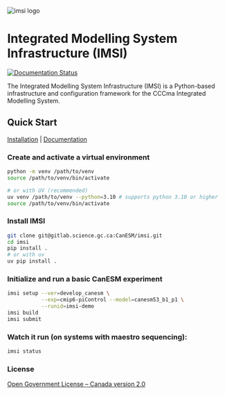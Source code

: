![imsi logo](./docs/_static/assets/logo/logo_imsi_wordmark-400px-transparent.png "IMSI Logo")

# Integrated Modelling System Infrastructure (IMSI)
[![Documentation Status](https://readthedocs.org/projects/imsi/badge/?version=latest)](https://imsi.readthedocs.io/en/latest/?version=latest)

The Integrated Modelling System Infrastructure (IMSI) is a Python-based infrastructure and configuration framework for the CCCma Integrated Modelling System.

## Quick Start

[Installation](https://imsi.readthedocs.io/en/latest/imsi.html#installation) | [Documentation](https://imsi.readthedocs.io/en/latest/imsi.html)

### Create and activate a virtual environment

```bash
python -m venv /path/to/venv
source /path/to/venv/bin/activate

# or with UV (recommended)
uv venv /path/to/venv --python=3.10 # supports python 3.10 or higher
source /path/to/venv/bin/activate
```
### Install IMSI

```bash
git clone git@gitlab.science.gc.ca:CanESM/imsi.git
cd imsi
pip install .
# or with uv
uv pip install .
```
### Initialize and run a basic CanESM experiment

```bash
imsi setup --ver=develop_canesm \
           --exp=cmip6-piControl --model=canesm53_b1_p1 \
           --runid=imsi-demo
imsi build
imsi submit
```

### Watch it run (on systems with maestro sequencing):
```bash
imsi status
```
### License
[Open Government License – Canada version 2.0](https://open.canada.ca/en/open-government-licence-canada)
